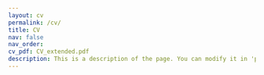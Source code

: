 ```yaml
---
layout: cv
permalink: /cv/
title: CV
nav: false
nav_order:
cv_pdf: CV_extended.pdf
description: This is a description of the page. You can modify it in 'pages/_cv.md'. You can also change or remove the top pdf download button.
---
```

